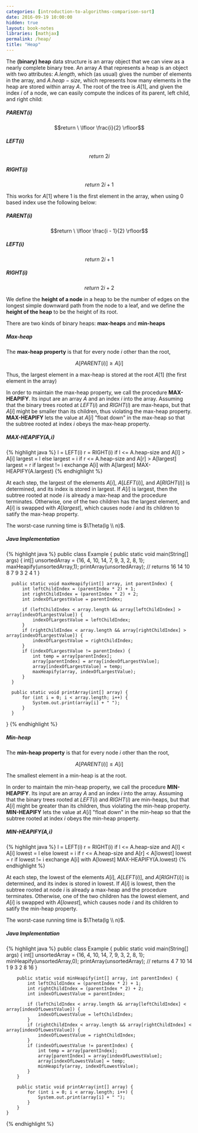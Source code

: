 ```yaml
---
categories: [introduction-to-algorithms-comparison-sort]
date: 2016-09-19 10:00:00
hidden: true
layout: book-notes
libraries: [mathjax]
permalink: /heap/
title: "Heap"
---
```


The __(binary) heap__ data structure is an array object that we can view as a nearly complete binary tree. An array $A$ that represents a heap is an object with two attributes: $A.length$, which (as usual) gives the number of elements in the array, and $A.heap-size$, which represents how many elements in the heap are stored within array $A$. The root of the tree is $A[1]$, and given the index $i$ of a node, we can easily compute the indices of its parent, left child, and right child:

##### PARENT(i)

$$return \ \lfloor \frac{i}{2} \rfloor$$

##### LEFT(i)

$$return \ 2i$$

##### RIGHT(i)

$$return \ 2i + 1$$

This works for $A[1]$ where 1 is the first element in the array, when using 0 based index use the following below:

##### PARENT(i)

$$return \ \lfloor \frac{i - 1}{2} \rfloor$$

##### LEFT(i)

$$return \ 2i + 1$$

##### RIGHT(i)

$$return \ 2i + 2$$

We define the __height of a node__ in a heap to be the number of edges on the longest simple downward path from the node to a leaf, and we define the __height of the heap__ to be the height of its root.

There are two kinds of binary heaps: __max-heaps__ and __min-heaps__

##### Max-heap

The __max-heap property__ is that for every node $i$ other than the root,

$$A[PARENT(i)] \geq A[i]$$

Thus, the largest element in a max-heap is stored at the root $A[1]$ (the first element in the array)

In order to maintain the max-heap property, we call the procedure __MAX-HEAPIFY__. Its input are an array $A$ and an index $i$ into the array. Assuming that the binary trees rooted at $LEFT(i)$ and $RIGHT(i)$ are max-heaps, but that $A[i]$ might be smaller than its children, thus violating the max-heap property. __MAX-HEAPIFY__ lets the value at $A[i]$ "float down" in the max-heap so that the subtree rooted at index $i$ obeys the max-heap property.

##### MAX-HEAPIFY(A,i)

{% highlight java %}
  l = LEFT(i)
  r = RIGHT(i)
  if l <= A.heap-size and A[l] > A[i]
    largest = l
  else largest = i
  if r <= A.heap-size and A[r] > A[largest]
    largest = r
  if largest != i
    exchange A[i] with A[largest]
    MAX-HEAPIFY(A.largest)
{% endhighlight %}

At each step, the largest of the elements $A[i]$, $A[LEFT(i)]$, and $A[RIGHT(i)]$ is determined, and its index is stored in largest. If $A[i]$ is largest, then the subtree rooted at node $i$ is already a max-heap and the procedure terminates. Otherwise, one of the two children has the largest element, and $A[i]$ is swapped with $A[largest]$, which causes node $i$ and its children to satify the max-heap property.

The worst-case running time is $\Theta(lg \\ n)$.

##### Java Implementation

{% highlight java %}
  public class Example {
      public static void main(String[] args) {
          int[] unsortedArray = {16, 4, 10, 14, 7, 9, 3, 2, 8, 1};
          maxHeapify(unsortedArray,1);
          printArray(unsortedArray);
          // returns 16 14 10 8 7 9 3 2 4 1
      }

      public static void maxHeapify(int[] array, int parentIndex) {
          int leftChildIndex = (parentIndex * 2) + 1;
          int rightChildIndex = (parentIndex * 2) + 2;
          int indexOfLargestValue = parentIndex;

          if (leftChildIndex < array.length && array[leftChildIndex] > array[indexOfLargestValue]) {
              indexOfLargestValue = leftChildIndex;
          }
          if (rightChildIndex < array.length && array[rightChildIndex] > array[indexOfLargestValue]) {
              indexOfLargestValue = rightChildIndex;
          }
          if (indexOfLargestValue != parentIndex) {
              int temp = array[parentIndex];
              array[parentIndex] = array[indexOfLargestValue];
              array[indexOfLargestValue] = temp;
              maxHeapify(array, indexOfLargestValue);
          }
      }

      public static void printArray(int[] array) {
          for (int i = 0; i < array.length; i++) {
              System.out.print(array[i] + " ");
          }
      }
  }
{% endhighlight %}

##### Min-heap

The __min-heap property__ is that for every node $i$ other than the root,

$$A[PARENT(i)] \leq A[i]$$

The smallest element in a min-heap is at the root.

In order to maintain the min-heap property, we call the procedure __MIN-HEAPIFY__. Its input are an array $A$ and an index $i$ into the array. Assuming that the binary trees rooted at $LEFT(i)$ and $RIGHT(i)$ are min-heaps, but that $A[i]$ might be greater than its children, thus violating the min-heap property. __MIN-HEAPIFY__ lets the value at $A[i]$ "float down" in the min-heap so that the subtree rooted at index $i$ obeys the min-heap property.

##### MIN-HEAPIFY(A,i)

{% highlight java %}
  l = LEFT(i)
  r = RIGHT(i)
  if l <= A.heap-size and A[l] < A[i]
    lowest = l
  else lowest = i
  if r <= A.heap-size and A[r] < A[lowest]
    lowest = r
  if lowest != i
    exchange A[i] with A[lowest]
    MAX-HEAPIFY(A.lowest)
{% endhighlight %}

At each step, the lowest of the elements $A[i]$, $A[LEFT(i)]$, and $A[RIGHT(i)]$ is determined, and its index is stored in lowest. If $A[i]$ is lowest, then the subtree rooted at node $i$ is already a max-heap and the procedure terminates. Otherwise, one of the two children has the lowest element, and $A[i]$ is swapped with $A[lowest]$, which causes node $i$ and its children to satify the min-heap property.

The worst-case running time is $\Theta(lg \\ n)$.

##### Java Implementation

{% highlight java %}
    public class Example {
        public static void main(String[] args) {
            int[] unsortedArray = {16, 4, 10, 14, 7, 9, 3, 2, 8, 1};
            minHeapify(unsortedArray,0);
            printArray(unsortedArray);
            // returns 4 7 10 14 1 9 3 2 8 16
        }

        public static void minHeapify(int[] array, int parentIndex) {
            int leftChildIndex = (parentIndex * 2) + 1;
            int rightChildIndex = (parentIndex * 2) + 2;
            int indexOfLowestValue = parentIndex;

            if (leftChildIndex < array.length && array[leftChildIndex] < array[indexOfLowestValue]) {
                indexOfLowestValue = leftChildIndex;
            }
            if (rightChildIndex < array.length && array[rightChildIndex] < array[indexOfLowestValue]) {
                indexOfLowestValue = rightChildIndex;
            }
            if (indexOfLowestValue != parentIndex) {
                int temp = array[parentIndex];
                array[parentIndex] = array[indexOfLowestValue];
                array[indexOfLowestValue] = temp;
                minHeapify(array, indexOfLowestValue);
            }
        }

        public static void printArray(int[] array) {
            for (int i = 0; i < array.length; i++) {
                System.out.print(array[i] + " ");
            }
        }
    }
{% endhighlight %}